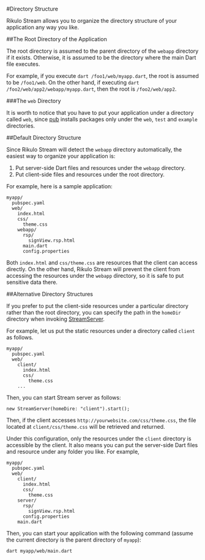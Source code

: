 #Directory Structure

Rikulo Stream allows you to organize the directory structure of your application any way you like.

##The Root Directory of the Application

The root directory is assumed to the parent directory of the `webapp` directory if it exists. Otherwise, it is assumed to be the directory where the main Dart file executes.

For example, if you execute `dart /foo1/web/myapp.dart`, the root is assumed to be `/foo1/web`. On the other hand, if executing `dart /foo2/web/app2/webapp/myapp.dart`, then the root is `/foo2/web/app2`.

###The `web` Directory

It is worth to notice that you have to put your application under a directory called `web`, since [pub](http://pub.dartlang.org/doc/package-layout.html) installs packages only under the `web`, `test` and `example` directories.

##Default Directory Structure

Since Rikulo Stream will detect the `webapp` directory automatically, the easiest way to organize your application is:

1. Put server-side Dart files and resources under the `webapp` directory.
2. Put client-side files and resources under the root directory.

For example, here is a sample application:

    myapp/
      pubspec.yaml
      web/
        index.html
        css/
          theme.css
        webapp/
          rsp/
            signView.rsp.html
          main.dart
          config.properties

Both `index.html` and `css/theme.css` are resources that the client can access directly. On the other hand, Rikulo Stream will prevent the client from accessing the resources under the `webapp` directory, so it is safe to put sensitive data there.

##Alternative Directory Structures

If you prefer to put the client-side resources under a particular directory rather than the root directory, you can specify the path in the `homeDir` directory when invoking [StreamServer](api:stream).

For example, let us put the static resources under a directory called `client` as follows.

    myapp/
      pubspec.yaml
      web/
        client/
          index.html
          css/
            theme.css
        ...

Then, you can start Stream server as follows:

    new StreamServer(homeDire: "client").start();

Then, if the client accesses `http://yourwebsite.com/css/theme.css`, the file located at `client/css/theme.css` will be retrieved and returned.

Under this configuration, only the resources under the `client` directory is accessible by the client. It also means you can put the server-side Dart files and resource under any folder you like. For example,

    myapp/
      pubspec.yaml
      web/
        client/
          index.html
          css/
            theme.css
        server/
          rsp/
            signView.rsp.html
          config.properties
        main.dart

Then, you can start your application with the following command (assume the current directory is the parent directory of `myapp`):

    dart myapp/web/main.dart
